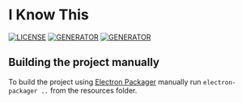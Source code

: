 # I Know This

[![LICENSE](https://img.shields.io/badge/license-MIT-blue.svg)](LICENSE)
[![GENERATOR](https://img.shields.io/badge/made_with-electron-blue.svg)](https://jekyllrb.com/)
[![GENERATOR](https://img.shields.io/badge/made_with-bootstrap-blue.svg)](https://jekyllrb.com/)

## Building the project manually

To build the project using [Electron Packager](https://github.com/electron/electron-packager) manually run `electron-packager ..` from the resources folder.
